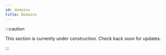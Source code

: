 ```yaml
---
id: domains
title: Domains
---
```


:::caution

This section is currently under construction. Check back soon for updates.

:::
